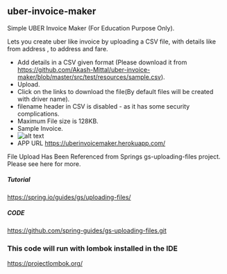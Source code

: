## uber-invoice-maker
Simple UBER Invoice Maker (For Education Purpose Only).

Lets you create uber like invoice by uploading a CSV file, with details like
from address , to address and fare.


* Add details in a CSV given format (Please download it from 
https://github.com/Akash-Mittal/uber-invoice-maker/blob/master/src/test/resources/sample.csv).
* Upload.
* Click on the links to download the file(By default files will be created with driver name).
* filename header in CSV is disabled - as it has some security complications.
* Maximum File size is 128KB.
* Sample Invoice.
* ![alt text](https://drive.google.com/open?id=1rMJ3O3TNfuFWrgNWaf5GU3Iaa_rgjO7M)
* APP URL https://uberinvoicemaker.herokuapp.com/


File Upload Has Been Referenced from Springs gs-uploading-files project.
Please see here for more.
##### Tutorial 
 https://spring.io/guides/gs/uploading-files/
##### CODE 
 https://github.com/spring-guides/gs-uploading-files.git
 
 
### This code will run with lombok installed in the IDE
  https://projectlombok.org/